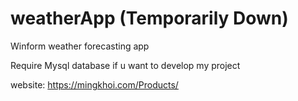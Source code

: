 # weatherApp (Temporarily Down)
Winform weather forecasting app

Require Mysql database if u want to develop my project

website: https://mingkhoi.com/Products/
